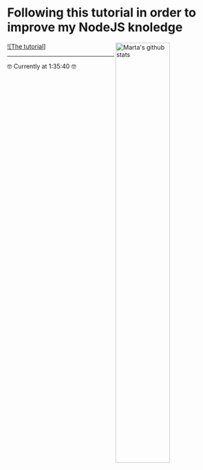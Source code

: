 # Following this tutorial in order to improve my NodeJS knoledge

[![The tutorial] <img width="50%" align="right" alt="Marta's github stats" src="https://www.freecodecamp.org/news/content/images/2021/04/nodeexpress.png" />](https://www.youtube.com/watch?v=Oe421EPjeBE)

---

🤓 Currently at 1:35:40 🤓
